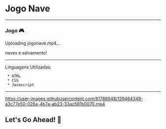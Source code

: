 # Jogo Nave
---
  
  ### Jogo 🎮
  
Uploading jogonave.mp4…

 naves e salvamento! 

  ----
  Linguagens Utilizadas:
  
     * HTML
     * CSS
     * Javascript
 ---
 
 

https://user-images.githubusercontent.com/81788948/129464349-a3c77e50-026a-4b7a-ab23-33ac591b0070.mp4


 
 
##  Let's Go Ahead! 🤩
